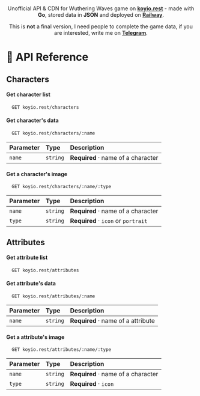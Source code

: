 <div align="center">
<br>

Unofficial API & CDN for Wuthering Waves game on [**koyio.rest**](https://koyio.rest) - made with **Go**, stored data in **JSON** and deployed on [**Railway**](https://railway.app).

This is **not** a final version, I need people to complete the game data, if you are interested, write me on [**Telegram**](https://t.me/whosneksio).

</div>

# 🔗 API Reference

## Characters

#### Get character list

```http
  GET koyio.rest/characters
```

#### Get character's data

```http
  GET koyio.rest/characters/:name
```

| Parameter | Type     | Description                          |
| :-------- | :------- | :----------------------------------- |
| `name`    | `string` | **Required** · name of a character   |

#### Get a character's image

```http
  GET koyio.rest/characters/:name/:type
```

| Parameter | Type     | Description                          |
| :-------- | :------- | :----------------------------------- |
| `name`    | `string` | **Required** · name of a character   |
| `type`    | `string` | **Required** · `icon` or `portrait`  |

## Attributes

#### Get attribute list

```http
  GET koyio.rest/attributes
```

#### Get attribute's data

```http
  GET koyio.rest/attributes/:name
```

| Parameter | Type     | Description                          |
| :-------- | :------- | :----------------------------------- |
| `name`    | `string` | **Required** · name of a attribute   |

#### Get a attribute's image

```http
  GET koyio.rest/attributes/:name/:type
```

| Parameter | Type     | Description                          |
| :-------- | :------- | :----------------------------------- |
| `name`    | `string` | **Required** · name of a character   |
| `type`    | `string` | **Required** · `icon`                |

